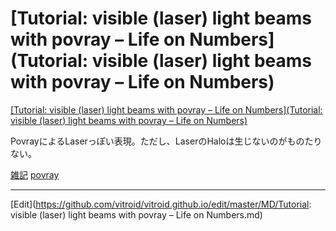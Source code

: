 ---
---
# [Tutorial: visible (laser) light beams with povray – Life on Numbers](Tutorial: visible (laser) light beams with povray – Life on Numbers)



[[Tutorial: visible (laser) light beams with povray – Life on Numbers](Tutorial: visible (laser) light beams with povray – Life on Numbers)](https://guido.vonrudorff.de/2013/tutorial-visible-laser-light-beams-with-povray/)

PovrayによるLaserっぽい表現。ただし、LaserのHaloは生じないのがものたりない。



[雑記](雑記) [povray](povray) 




----
[Edit](https://github.com/vitroid/vitroid.github.io/edit/master/MD/Tutorial: visible (laser) light beams with povray – Life on Numbers.md)
